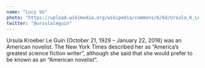 ```yaml
---
name: "Lucy Vo"
photo: "https://upload.wikimedia.org/wikipedia/commons/6/6d/Ursula_K_Le_Guin.JPG"
twitter: "@ursulaleguin"
---
```

Ursula Kroeber Le Guin (October 21, 1929 – January 22, 2018) was an American
novelist. The New York Times described her as “America’s greatest  science fiction writer”, although she said that she would prefer to be known as an “American novelist”.